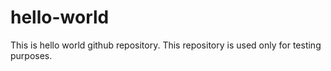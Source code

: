 # hello-world
This is hello world github repository. This repository is used only for testing purposes.
